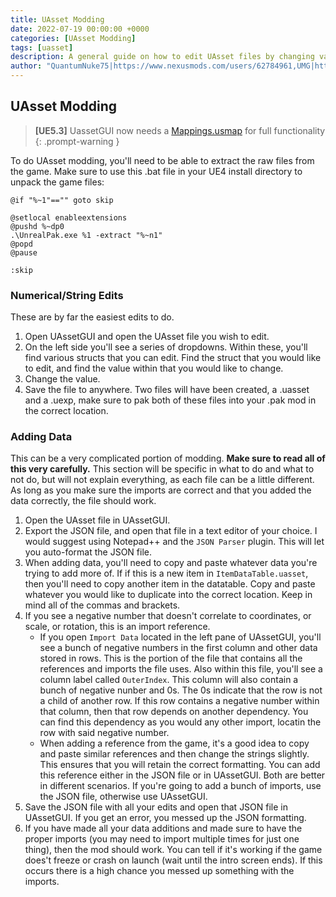 ```yaml
---
title: UAsset Modding
date: 2022-07-19 00:00:00 +0000
categories: [UAsset Modding]
tags: [uasset]
description: A general guide on how to edit UAsset files by changing values and adding data.
author: "QuantumNuke75|https://www.nexusmods.com/users/62784961,UMG|https://unofficial-modding-guide.com"
---
```


## UAsset Modding
>**[UE5.3]** UassetGUI now needs a [Mappings.usmap](/posts/ue4ss_and_mappings/#Mappings-Download) for full functionality
{: .prompt-warning }

To do  UAsset modding, you'll need to be able to extract the raw files from the game. Make sure to use this .bat file in your UE4 install directory to unpack the game files:
```batch
@if "%~1"=="" goto skip

@setlocal enableextensions
@pushd %~dp0
.\UnrealPak.exe %1 -extract "%~n1"
@popd
@pause

:skip
```

### Numerical/String Edits  
These are by far the easiest edits to do. 
1. Open UAssetGUI and open the UAsset file you wish to edit.
2. On the left side you'll see a series of dropdowns. Within these, you'll find various structs that you can edit. Find the struct that you would like to edit, and find the value within that you would like to change.
3. Change the value. 
4. Save the file to anywhere. Two files will have been created, a .uasset and a .uexp, make sure to pak both of these files into your .pak mod in the correct location.
	
### Adding Data  
This can be a very complicated portion of modding. **Make sure to read all of this very carefully.** This section will be specific in what to do and what to not do, but will not explain everything, as each file can be a little different. As long as you make sure the imports are correct and that you added the data correctly, the file should work.

1. Open the UAsset file in UAssetGUI.
2. Export the JSON file, and open that file in a text editor of your choice. I would suggest using Notepad++ and the `JSON Parser` plugin. This will let you auto-format the JSON file. 
3. When adding data, you'll need to copy and paste whatever data you're trying to add more of. If if this is a new item in `ItemDataTable.uasset`, then you'll need to copy another item in the datatable. Copy and paste whatever you would like to duplicate into the correct location. Keep in mind all of the commas and brackets.
4. If you see a negative number that doesn't correlate to coordinates, or scale, or rotation, this is an import reference.  
	- If you open `Import Data` located in the left pane of UAssetGUI, you'll see a bunch of negative numbers in the first column and other data stored in rows. This is the  	  portion of the file that contains all the references and imports the file uses. Also within this file, you'll see a column label called `OuterIndex`. This column will also contain a bunch of negative nunber and 0s. The 0s indicate that the row is not a child of another row. If this row contains a negative number within that column, then that row depends on another dependency. You can find this dependency as you would any other import, locatin the row with said negative number.  
	- When adding a reference from the game, it's a good idea to copy and paste similar references and then change the strings slightly. This ensures that you will retain the correct formatting. You can add this reference either in the JSON file or in UAssetGUI. Both are better in different scenarios. If you're going to add a bunch of imports, use the JSON file, otherwise use UAssetGUI.
5. Save the JSON file with all your edits and open that JSON file in UAssetGUI. If you get an error, you messed up the JSON formatting.
6. If you have made all your data additions and made sure to have the proper imports (you may need to import multiple times for just one thing), then the mod should work. You can tell if it's working if the game does't freeze or crash on launch (wait until the intro screen ends). If this occurs there is a high chance you messed up something with the imports.
